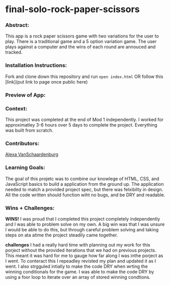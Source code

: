 # final-solo-rock-paper-scissors

### Abstract:
[//]: <> (Briefly describe what you built and its features. What problem is the app solving? How does this application solve that problem?)
This app is a rock paper scissors game with two variations for the user to play. There is a traditional game and a 5 option variation game. The user plays against a computer and the wins of each round are annouced and tracked.

### Installation Instructions:
[//]: <> (What steps does a person have to take to get your app cloned down and running?)
Fork and clone down this repository and run `open index.html` OR follow this [link](put link to page once public here)

### Preview of App:
[//]: <> (Provide ONE gif or screenshot of your application - choose the "coolest" piece of functionality to show off.)


### Context:
[//]: <> (Give some context for the project here. How long did you have to work on it? How far into the Turing program are you?)
This project was completed at the end of Mod 1 independently. I worked for approximatley 3-6 hours over 5 days to complete the project. Everything was built from scratch.

### Contributors:
[//]: <> (Who worked on this application? Link to their GitHubs.)
[Alexa VanSchaardenburg](https://github.com/AlexaVanSchaardenburg)

### Learning Goals:
[//]: <> (What were the learning goals of this project? What tech did you work with?)
The goal of this projetc was to combine our knowlege of HTML, CSS, and JavaScript basics to build a application from the ground up. The application needed to match a provided project spec, but there was felxibilty in design. All the code written should function wiht no bugs, and be DRY and readable.

### Wins + Challenges:
[//]: <> (What are 2-3 wins you have from this project? What were some challenges you faced - and how did you get over them?)
**WINS!**
I was proud that I completed this project completely independently and I was able to problem solve on my own. A big win was that I was unsure I would be able to do this, but through careful problem solving and taking steps on ata atime the project steadily came together.

**challenges**
I had a really hard time with planning out my work for this porject without the provided iterations that we had on previous projects. This meant it was hard for me to gauge how far along I was inthe porject as I went. To conteract this I repeadley revisted my plan and updated it as I went. I also strgguled intially to make the code DRY when wrting the winning conditionals for the game. I was able to make the code DRY by using a foor loop to iterate over an array of stored winning condtions.
